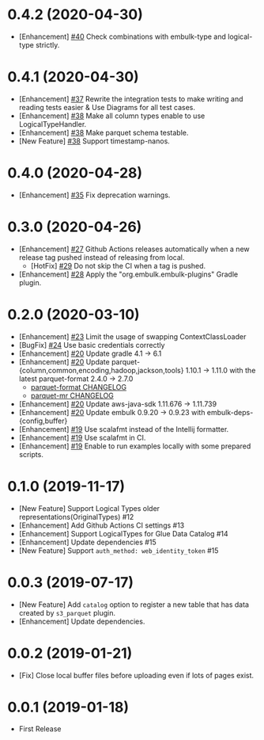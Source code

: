 0.4.2 (2020-04-30)
==================

* [Enhancement] [#40](https://github.com/civitaspo/embulk-output-s3_parquet/pull/40) Check combinations with embulk-type and logical-type strictly.

0.4.1 (2020-04-30)
==================

* [Enhancement] [#37](https://github.com/civitaspo/embulk-output-s3_parquet/pull/37) Rewrite the integration tests to make writing and reading tests easier & Use Diagrams for all test cases.
* [Enhancement] [#38](https://github.com/civitaspo/embulk-output-s3_parquet/pull/38) Make all column types enable to use LogicalTypeHandler.
* [Enhancement] [#38](https://github.com/civitaspo/embulk-output-s3_parquet/pull/38) Make parquet schema testable.
* [New Feature] [#38](https://github.com/civitaspo/embulk-output-s3_parquet/pull/38) Support timestamp-nanos.

0.4.0 (2020-04-28)
==================

* [Enhancement] [#35](https://github.com/civitaspo/embulk-output-s3_parquet/pull/35) Fix deprecation warnings.


0.3.0 (2020-04-26)
==================

* [Enhancement] [#27](https://github.com/civitaspo/embulk-output-s3_parquet/pull/27) Github Actions releases automatically when a new release tag pushed instead of releasing from local.
  * [HotFix] [#29](https://github.com/civitaspo/embulk-output-s3_parquet/pull/29) Do not skip the CI when a tag is pushed.
* [Enhancement] [#28](https://github.com/civitaspo/embulk-output-s3_parquet/pull/28) Apply the "org.embulk.embulk-plugins" Gradle plugin.

0.2.0 (2020-03-10)
==================

* [Enhancement] [#23](https://github.com/civitaspo/embulk-output-s3_parquet/pull/23) Limit the usage of swapping ContextClassLoader
* [BugFix] [#24](https://github.com/civitaspo/embulk-output-s3_parquet/pull/24) Use basic credentials correctly
* [Enhancement] [#20](https://github.com/civitaspo/embulk-output-s3_parquet/pull/20) Update gradle 4.1 -> 6.1
* [Enhancement] [#20](https://github.com/civitaspo/embulk-output-s3_parquet/pull/20) Update parquet-{column,common,encoding,hadoop,jackson,tools} 1.10.1 -> 1.11.0 with the latest parquet-format 2.4.0 -> 2.7.0
    * [parquet-format CHANGELOG](https://github.com/apache/parquet-format/blob/master/CHANGES.md)
    * [parquet-mr CHANGELOG](https://github.com/apache/parquet-mr/blob/apache-parquet-1.11.0/CHANGES.md#version-1110)
* [Enhancement] [#20](https://github.com/civitaspo/embulk-output-s3_parquet/pull/20) Update aws-java-sdk 1.11.676 -> 1.11.739
* [Enhancement] [#20](https://github.com/civitaspo/embulk-output-s3_parquet/pull/20) Update embulk 0.9.20 -> 0.9.23 with embulk-deps-{config,buffer}
* [Enhancement] [#19](https://github.com/civitaspo/embulk-output-s3_parquet/pull/19) Use scalafmt instead of the Intellij formatter.
* [Enhancement] [#19](https://github.com/civitaspo/embulk-output-s3_parquet/pull/19) Use scalafmt in CI.
* [Enhancement] [#19](https://github.com/civitaspo/embulk-output-s3_parquet/pull/19) Enable to run examples locally with some prepared scripts.

0.1.0 (2019-11-17)
==================

* [New Feature] Support Logical Types older representations(OriginalTypes) #12 
* [Enhancement] Add Github Actions CI settings #13 
* [Enhancement] Support LogicalTypes for Glue Data Catalog #14 
* [Enhancement] Update dependencies #15
* [New Feature] Support `auth_method: web_identity_token` #15 

0.0.3 (2019-07-17)
==================

* [New Feature] Add `catalog` option to register a new table that has data created by `s3_parquet` plugin.
* [Enhancement] Update dependencies.

0.0.2 (2019-01-21)
==================

* [Fix] Close local buffer files before uploading even if lots of pages exist.

0.0.1 (2019-01-18)
==================

* First Release
